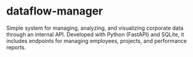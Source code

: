 # dataflow-manager
Simple system for managing, analyzing, and visualizing corporate data through an internal API. Developed with Python (FastAPI) and SQLite, it includes endpoints for managing employees, projects, and performance reports.
